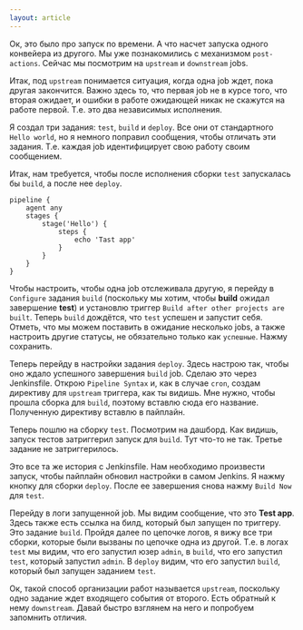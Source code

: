 ```yaml
---
layout: article
---
```

Ок, это было про запуск по времени. А что насчет запуска одного конвейера из другого. Мы уже познакомились с механизмом `post-actions`. Сейчас мы посмотрим на `upstream` и `downstream` jobs.

Итак, под `upstream` понимается ситуация, когда одна job ждет, пока другая закончится. Важно здесь то, что первая job не в курсе того, что вторая ожидает, и ошибки в работе ожидающей никак не скажутся на работе первой. Т.е. это два независимых исполнения.

Я создал три задания: `test`, `build` и `deploy`. Все они от стандартного `Hello world`, но я немного поправил сообщения, чтобы отличать эти задания. Т.е. каждая job идентифицирует свою работу своим сообщением.

Итак, нам требуется, чтобы после исполнения сборки `test` запускалась бы `build`, а после нее `deploy`.

```
pipeline {
    agent any
    stages {
        stage('Hello') {
            steps {
                echo 'Tast app'
            }
        }
    }
}
```

Чтобы настроить, чтобы одна job отслеживала другую, я перейду в `Configure` задания `build` (поскольку мы хотим, чтобы **build** ожидал завершение **test**) и установлю триггер `Build after other projects are built`. Теперь `build` дождётся, что `test` успешен и запустит себя. Отметь, что мы можем поставить в ожидание несколько jobs, а также настроить другие статусы, не обязательно только как `успешные`. Нажму сохранить.

Теперь перейду в настройки задания `deploy`. Здесь настрою так, чтобы оно ждало успешного завершения `build` job. Сделаю это через Jenkinsfile. Открою `Pipeline Syntax` и, как в случае `cron`, создам директиву для `upstream` триггера, как ты видишь. Мне нужно, чтобы прошла сборка для `build`, поэтому вставлю сюда его название. Полученную директиву вставлю в пайплайн.

Теперь пошлю на сборку `test`. Посмотрим на дашборд. Как видишь, запуск тестов затриггерил запуск для `build`. Тут что-то не так. Третье задание не затриггерилось.

Это все та же история с Jenkinsfile. Нам необходимо произвести запуск, чтобы пайплайн обновил настройки в самом Jenkins. Я нажму кнопку для сборки `deploy`. После ее завершения снова нажму `Build Now` для `test`.

Перейду в логи запущенной job. Мы видим сообщение, что это **Test app**. Здесь также есть ссылка на билд, который был запущен по триггеру. Это задание `build`. Пройдя далее по цепочке логов, я вижу все три сборки, которые были вызваны по цепочке одна из другой. Т.е. в логах `test` мы видим, что его запустил юзер `admin`, в `build`, что его запустил `test`, который запустил `admin`. В `deploy` видим, что его запустил `build`, который был запущен заданием `test`.

Ок, такой способ организации работ называется `upstream`, поскольку одно задание ждет входящего события от второго. Есть обратный к нему `downstream`. Давай быстро взглянем на него и попробуем запомнить отличия.
